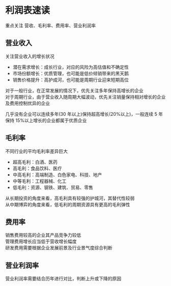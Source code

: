 # 利润表速读

重点关注 营收、毛利率、费用率、营业利润率

## 营业收入

关注营业收入的增长状况

-   潜在需求增长：成长行业，对应的风险为高估值和不确定性
-   市场份额增长：优质管理，也可能是低价倾销带来的黑天鹅
-   销售价格提升：高护成河，也可能是周期行业迎来短期高位

对于一般行业，在正常发展的情况下，优先关注多年保持高增长的企业<br>
对于周期行业，由于营业收入随周期大幅波动，优先关注销量保持相对增长的企业及费用控制优异的企业

几乎没有企业可以连续多年(30 年以上)保持超高增长(20%以上)，一般连续 5 年保持 15%以上增长的企业都属于优质企业

## 毛利率

不同行业的平均毛利率差异巨大

-   超高毛利：白酒、医药
-   高毛利：食品饮料、医疗
-   中高毛利：高端制造、白色家电、科技、地产
-   中等毛利：工程器械、化工
-   低毛利：资源、钢铁、建筑、贸易、零售

从长期投资的角度来看，高毛利具有较强的护城河，其替代性较弱 <br>
从中期博弈的角度来看，低毛利的周期资源具有更高的毛利弹性

## 费用率

销售费用较高的企业其产品竞争力较低 <br>
管理费用增长应当低于营收增长幅度 <br>
研发费用需要根据企业发展前景及行业景气度综合判断

## 营业利润率

营业利润率需要结合历年进行对比，判断上升或下降的原因
